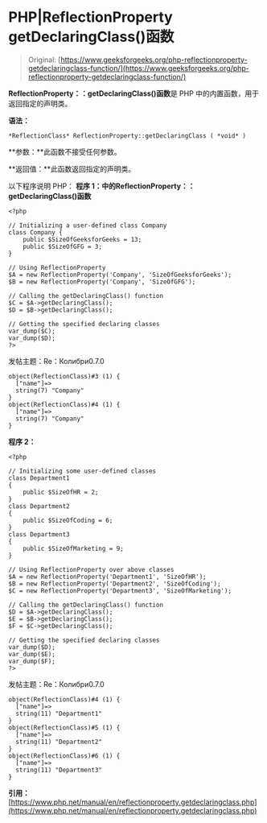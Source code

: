 # PHP|ReflectionProperty getDeclaringClass()函数

> Original: [https://www.geeksforgeeks.org/php-reflectionproperty-getdeclaringclass-function/](https://www.geeksforgeeks.org/php-reflectionproperty-getdeclaringclass-function/)

**ReflectionProperty：：getDeclaringClass()函数**是 PHP 中的内置函数，用于返回指定的声明类。

**语法：**

```
*ReflectionClass* ReflectionProperty::getDeclaringClass ( *void* )
```

**参数：**此函数不接受任何参数。

**返回值：**此函数返回指定的声明类。

以下程序说明 PHP：
**程序 1：**中的**ReflectionProperty：：getDeclaringClass()函数**

```
<?php

// Initializing a user-defined class Company
class Company {
    public $SizeOfGeeksforGeeks = 13;
    public $SizeOfGFG = 3;
}

// Using ReflectionProperty 
$A = new ReflectionProperty('Company', 'SizeOfGeeksforGeeks');
$B = new ReflectionProperty('Company', 'SizeOfGFG');

// Calling the getDeclaringClass() function
$C = $A->getDeclaringClass();
$D = $B->getDeclaringClass();

// Getting the specified declaring classes
var_dump($C);
var_dump($D);
?>
```

发帖主题：Re：Колибри0.7.0

```
object(ReflectionClass)#3 (1) {
  ["name"]=>
  string(7) "Company"
}
object(ReflectionClass)#4 (1) {
  ["name"]=>
  string(7) "Company"
}

```

**程序 2：**

```
<?php

// Initializing some user-defined classes
class Department1
{
    public $SizeOfHR = 2;
}
class Department2
{
    public $SizeOfCoding = 6;
}
class Department3
{
    public $SizeOfMarketing = 9;
}

// Using ReflectionProperty over above classes
$A = new ReflectionProperty('Department1', 'SizeOfHR');
$B = new ReflectionProperty('Department2', 'SizeOfCoding');
$C = new ReflectionProperty('Department3', 'SizeOfMarketing');

// Calling the getDeclaringClass() function
$D = $A->getDeclaringClass();
$E = $B->getDeclaringClass();
$F = $C->getDeclaringClass();

// Getting the specified declaring classes
var_dump($D);
var_dump($E);
var_dump($F);
?>
```

发帖主题：Re：Колибри0.7.0

```
object(ReflectionClass)#4 (1) {
  ["name"]=>
  string(11) "Department1"
}
object(ReflectionClass)#5 (1) {
  ["name"]=>
  string(11) "Department2"
}
object(ReflectionClass)#6 (1) {
  ["name"]=>
  string(11) "Department3"
}

```

**引用：**[https://www.php.net/manual/en/reflectionproperty.getdeclaringclass.php](https://www.php.net/manual/en/reflectionproperty.getdeclaringclass.php)